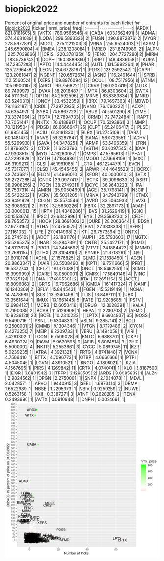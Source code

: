 # biopick2022
Percent of original price and number of entrants for each ticket for [Biopick2022](https://twitter.com/hashtag/Biopick2022)
|ticker |  nrml_price| freq|
|:------|-----------:|----:|
|ARDX   | 821.8181605|    5|
|VKTX   | 786.9565546|    4|
|CABA   | 603.1662491|    6|
|ADMA   | 374.4681089|    1|
|LQDA   | 299.5893326|    2|
|FUSN   | 290.8872876|    2|
|VYGR   | 278.5977891|    2|
|MDGL   | 275.1121203|    3|
|VRNA   | 255.9524003|    2|
|AXSM   | 245.6590804|    4|
|BMEA   | 238.1208084|    1|
|MREO   | 231.8749989|   21|
|ALPN   | 225.7039666|    1|
|CRIS   | 220.3781359|   15|
|FENC   | 204.7727280|    2|
|MIRM   | 183.5736742|    1|
|DCPH   | 160.3889390|    1|
|SRPT   | 149.4836158|    1|
|KURA   | 147.2857203|    1|
|APTO   | 144.4444454|    8|
|AUTL   | 131.5992264|    9|
|PHAR   | 125.2796458|    1|
|LEGN   | 124.6728167|    1|
|PLRX   | 123.2592547|    1|
|CAPR   | 123.2081847|    2|
|NGENF  | 120.6572674|    2|
|ASND   | 116.2491644|    1|
|SPRB   | 112.5560524|    1|
|XERS   | 109.8976094|   12|
|OCUL   | 108.7517956|    8|
|ATNM   | 105.9900107|    3|
|ARCT   |  99.7568221|    1|
|CRVS   |  95.0207419|    3|
|ALDX   |  89.7499979|    2|
|DVAX   |  88.2018487|    1|
|IMTX   |  86.8303604|    2|
|SWTX   |  84.5111350|    1|
|OPTN   |  84.2592596|    2|
|MRNS   |  83.8383834|    1|
|MNKD   |  83.5240318|    1|
|ONCY   |  83.4532359|    1|
|IBRX   |  79.7697363|    4|
|MDWD   |  79.1162187|    1|
|CRDL   |  77.2972935|    2|
|NVNO   |  76.1760222|    1|
|ACXP   |  74.6354971|    1|
|SYBX   |  74.5867723|    2|
|ABUS   |  74.5501290|    8|
|ZYME   |  73.3374064|    2|
|TGTX   |  72.7894733|    9|
|CRMD   |  72.7472484|    1|
|RAPT   |  70.7051447|    1|
|NKTX   |  70.6188917|    1|
|OCUP   |  70.5093861|    3|
|IMMP   |  70.1219504|    4|
|PDSB   |  66.6666647|   25|
|CLPT   |  65.2406417|    3|
|PLSE   |  61.9851455|    1|
|ACIU   |  61.8181830|    1|
|BLRX   |  61.2745109|    1|
|TARA   |  60.1481473|    1|
|ANVS   |  59.3287847|    3|
|SANA   |  56.0723551|    1|
|ACHV   |  55.5269930|    1|
|SAVA   |  54.3478251|    7|
|ARMP   |  53.6496359|    1|
|LTRN   |  51.8796975|    3|
|CTXR   |  51.6233790|    1|
|VSTM   |  50.6097545|    4|
|IOVA   |  47.9308515|    1|
|MYO    |  47.6260057|    1|
|CMPS   |  47.5565613|    1|
|PHAT   |  47.2292828|    1|
|CYTH   |  47.1849861|    2|
|MODD   |  47.1698108|    1|
|MXCT   |  46.3199213|    1|
|GLSI   |  46.1981085|    1|
|LCTX   |  46.1224479|    1|
|EVGN   |  45.7317077|    1|
|CLSD   |  45.4545455|    2|
|ARWR   |  44.4645523|    3|
|BCRX   |  42.7436817|    6|
|ELDN   |  41.4966010|    3|
|XFOR   |  40.0000010|    3|
|LVTX   |  39.2727288|    4|
|CNTX   |  39.0977417|    1|
|BCTX   |  39.0096633|    3|
|ASRT   |  38.9908256|    2|
|PGEN   |  38.2749311|    1|
|BCYC   |  36.9640223|    1|
|IPA    |  36.7537310|    4|
|AMRN   |  35.9050469|    1|
|AGE    |  35.7798141|    1|
|NSCIF  |  35.5422232|    1|
|VERV   |  35.5031205|    1|
|MRNA   |  34.7940799|    1|
|CTMX   |  33.9491929|    1|
|CLGN   |  33.5574546|    1|
|AVRO   |  33.5064933|    1|
|AVXL   |  32.6989621|    2|
|IFRX   |  32.5630226|    1|
|FBRX   |  32.2897173|    1|
|ADAP   |  32.0000013|   15|
|HRTX   |  31.4348286|    1|
|BVS    |  31.2629419|    1|
|GBIO   |  30.1553674|    1|
|IPSC   |  29.6342996|    1|
|BYSI   |  29.3598230|    2|
|CRDF   |  28.7853570|    3|
|HOOK   |  28.3691002|    2|
|QURE   |  28.2063644|    1|
|BDSX   |  27.9773163|    1|
|ATHA   |  27.4750575|    2|
|BIVI   |  27.3333338|    1|
|SENS   |  27.1161032|    1|
|LIFE   |  27.0414998|    2|
|IKT    |  26.7573694|    2|
|ONTX   |  26.2745109|    1|
|ADCT   |  26.1881176|    1|
|AUPH   |  25.5793603|   17|
|MGTX   |  25.5265375|    2|
|INAB   |  25.2847391|    1|
|CNTB   |  25.2427171|    1|
|RLMD   |  24.8113625|    3|
|PRQR   |  24.3445692|    3|
|VTVT   |  24.1884423|    3|
|MNMD   |  23.7681154|    1|
|GTHX   |  23.3104810|    2|
|PYNKF  |  21.6718261|    1|
|QSI    |  21.6010174|    1|
|ACHL   |  21.1576825|    2|
|GLMD   |  21.1538450|    1|
|AGEN   |  20.8863347|    2|
|XAIR   |  20.5508490|    8|
|KPTI   |  19.7511666|    5|
|PPBT   |  19.5372743|    1|
|CELZ   |  19.1371038|    1|
|ONCT   |  18.5462551|   15|
|SGMO   |  18.3999999|    7|
|DARE   |  18.0500001|    2|
|CMRX   |  17.8849146|    4|
|VINC   |  17.7625124|    1|
|DNA    |  17.6895301|    2|
|BTAI   |  17.2651254|    5|
|ACET   |  16.8096060|    2|
|GRTS   |  16.7962686|    8|
|GMDA   |  16.1417324|    7|
|CANF   |  16.1240309|    2|
|BFLY   |  15.8445431|    1|
|FGEN   |  15.5319149|    1|
|NCNA   |  14.7478989|    1|
|SLS    |  13.9240498|    1|
|TLIS   |  13.8487111|    1|
|UBX    |  13.3561644|    1|
|IMUX   |  13.1661445|    5|
|FATE   |  12.9208685|    1|
|PSTV   |  12.6984127|    1|
|MCRB   |  12.6050416|    1|
|DRUG   |  12.3028391|    1|
|KALA   |  11.7190085|    2|
|BCAB   |  11.5129908|    1|
|HEPA   |  11.2280703|    2|
|AFMD   |  10.9239128|   23|
|BCEL   |  10.2310233|    1|
|LPTX   |   9.6604937|   65|
|GOSS   |   9.5490716|    1|
|PSNL   |   9.5304833|    1|
|ASLN   |   9.2857141|    2|
|BCLI   |   9.2500001|    2|
|CMMB   |   9.1304346|    1|
|VTGN   |   8.7179486|    2|
|CYCN   |   8.4273250|    7|
|MEIP   |   8.2209733|    1|
|VERU   |   8.1494058|    1|
|VIRI   |   7.4291302|    1|
|TCON   |   6.7509028|    6|
|BNTC   |   6.6883701|    1|
|CKPT   |   6.4630224|    9|
|PAVM   |   5.9620595|    9|
|AFIB   |   5.8064514|    3|
|PHIO   |   5.5000002|    4|
|NKTR   |   5.2553661|    3|
|CYCC   |   5.0899745|   11|
|KZR    |   5.0239235|    1|
|ATRA   |   4.8921321|    1|
|PRTG   |   4.8741848|    7|
|VCNX   |   4.7506410|    1|
|BTTX   |   4.7096773|    1|
|GTBP   |   4.6666666|    1|
|PTPI   |   4.5045046|    1|
|LGVN   |   4.3910521|    1|
|BNGO   |   4.1806021|    1|
|KZIA   |   4.1567695|    1|
|PIRS   |   4.1269842|   11|
|GRTX   |   4.0740741|    1|
|XLO    |   3.8187500|    1|
|EIGR   |   3.6801542|    3|
|TFFP   |   3.1296505|    2|
|ARDS   |   3.0085839|    1|
|ALZN   |   2.9824562|    1|
|OPGN   |   2.2750001|    1|
|SNPX   |   2.1034078|    1|
|MDVL   |   2.0428571|    1|
|APVO   |   1.9440915|    3|
|SEEL   |   1.6973414|    3|
|DRMA   |   1.6522989|    1|
|NBSE   |   1.2295373|    1|
|VBIV   |   0.9259259|    2|
|NUWE   |   0.5263158|    1|
|XXII   |   0.3387271|    3|
|ATNF   |   0.2628205|    2|
|TENX   |   0.2493990|    1|
|AVTX   |   0.0910948|    1|
|ONPH   |   0.0024691|    1|
![retvspicks](biopicks.png?raw=true)
